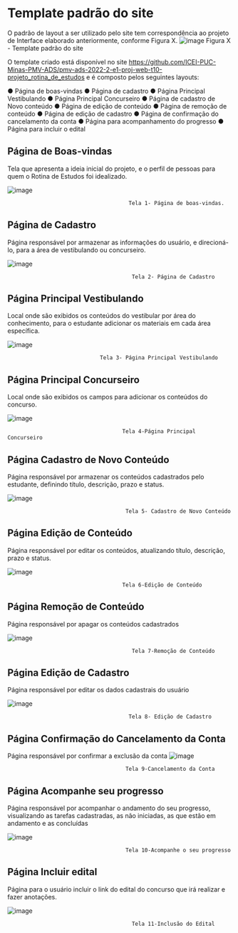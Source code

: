 # Template padrão do site

O padrão de layout a ser utilizado pelo site tem correspondência ao projeto de Interface elaborado anteriormente, conforme Figura X.
![image](https://user-images.githubusercontent.com/115049890/207480952-803708ef-b630-4a8c-9d81-11fa1ad6b051.png)
Figura X - Template padrão do site

O template criado está disponível no site https://github.com/ICEI-PUC-Minas-PMV-ADS/pmv-ads-2022-2-e1-proj-web-t10-projeto_rotina_de_estudos e é composto pelos seguintes layouts:

●	Página de boas-vindas
●	Página de cadastro
●	Página Principal Vestibulando
●	Página Principal Concurseiro
●	Página de cadastro de Novo conteúdo
●	Página de edição de conteúdo
●	Página de remoção de conteúdo
●	Página de edição de cadastro
●	Página de confirmação do cancelamento da conta
●	Página para acompanhamento do progresso
●	Página para incluir o edital

## Página de Boas-vindas

Tela que apresenta a ideia inicial do projeto, e o perfil de pessoas para quem o Rotina de Estudos foi idealizado.
 
 ![image](https://user-images.githubusercontent.com/115049890/207481569-2b050af2-e603-4306-b45e-db3180751c5f.png)
                                          
                                          Tela 1- Página de boas-vindas.


## Página de Cadastro

Página responsável por armazenar as informações do usuário, e direcioná-lo, para a área de vestibulando ou concurseiro.
 
![image](https://user-images.githubusercontent.com/115049890/207481718-adc96075-0faf-4f87-881e-3ea4bfbf41e3.png)
                                           
                                           Tela 2- Página de Cadastro


## Página Principal Vestibulando 

Local onde são exibidos os conteúdos do vestibular por área do conhecimento, para o estudante adicionar os materiais em cada área específica.
 

![image](https://user-images.githubusercontent.com/115049890/207481840-2cfcd4f5-6632-4860-842e-556906580e04.png)
                                 
                                 Tela 3- Página Principal Vestibulando


## Página Principal Concurseiro

Local onde são exibidos os campos para adicionar os conteúdos do concurso.


![image](https://user-images.githubusercontent.com/115049890/207482018-084988f5-e8c5-4bca-8f15-fccf94eb4787.png)
                                        
                                        Tela 4-Página Principal Concurseiro



## Página Cadastro de Novo Conteúdo

Página responsável por armazenar os conteúdos cadastrados pelo estudante, definindo título, descrição, prazo e status.
 

![image](https://user-images.githubusercontent.com/115049890/207482125-7931e2a9-f31c-4d74-bb55-f8542750a1a8.png)
                                         
                                         Tela 5- Cadastro de Novo Conteúdo



## Página Edição de Conteúdo
Página responsável por editar os conteúdos, atualizando título, descrição, prazo e status. 

![image](https://user-images.githubusercontent.com/115049890/207482220-2a8ac090-eef0-4319-bef1-049cacde543d.png)
                                        
                                        Tela 6-Edição de Conteúdo



## Página Remoção de Conteúdo

Página responsável por apagar os conteúdos cadastrados


![image](https://user-images.githubusercontent.com/115049890/207482445-a0858252-187c-4e64-8c80-96e598e7a31a.png)
                                           
                                           Tela 7-Remoção de Conteúdo


## Página Edição de Cadastro

Página responsável por editar os dados cadastrais do usuário

![image](https://user-images.githubusercontent.com/115049890/207482572-cbf589cb-42b0-44fd-83be-c6744346a079.png)
                                          
                                          Tela 8- Edição de Cadastro



## Página Confirmação do Cancelamento da Conta

Página responsável por confirmar a exclusão da conta
![image](https://user-images.githubusercontent.com/115049890/207483123-932e33e1-5414-40dd-8089-21d7674b92c0.png)
                                         
                                         Tela 9-Cancelamento da Conta



## Página Acompanhe seu progresso

Página responsável por acompanhar o andamento do seu progresso, visualizando as tarefas cadastradas, as não iniciadas, as que estão em andamento e as concluídas


![image](https://user-images.githubusercontent.com/115049890/207483267-8d875e66-677b-4e28-a2af-0e4de2a937a1.png)
                                         
                                         Tela 10-Acompanhe o seu progresso



## Página Incluir edital

Página para o usuário incluir o link do edital do concurso que irá realizar e fazer anotações.


![image](https://user-images.githubusercontent.com/115049890/207483412-7716c60c-b765-417b-9ed3-d7dbdd73f5b5.png)
                                           
                                           Tela 11-Inclusão do Edital












